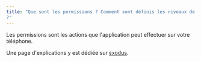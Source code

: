 ```yaml
---
title: "Que sont les permissions ? Comment sont définis les niveaux de sévérité
?"
---
```


Les permissions sont les actions que l'application peut effectuer sur votre téléphone.

Une page d'explications y est dédiée sur [εxodus](https://reports.exodus-privacy.eu.org/fr/info/permissions/).

